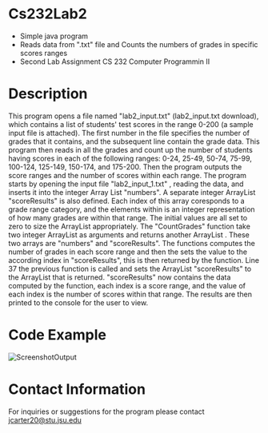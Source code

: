 # Cs232Lab2
- Simple java program
- Reads data from ".txt" file and Counts the numbers of grades in specific scores ranges
- Second Lab Assignment CS 232 Computer Programmin II

# Description

This program opens a file named "lab2_input.txt" (lab2_input.txt download), which contains a list of students' test scores in the range 0-200 (a sample input file is attached). The first number in the file specifies the number of grades that it contains, and the subsequent line contain the grade data. This program then reads in all the grades and count up the number of students having scores in each of the following ranges: 0-24, 25-49, 50-74, 75-99, 100-124, 125-149, 150-174, and 175-200. Then the program outputs the score ranges and the number of scores within each range.
The program starts by opening the input file "lab2_input_1.txt" , reading the data, and inserts it into the integer Array List "numbers". A separate integer ArrayList "scoreResults" is also defined. Each index of this array coresponds to a grade range category, and the elements within is an integer representation of how many grades are within that range. The initial values are all set to zero to size the ArrayList appropriately. The "CountGrades" function take two integer ArrayList as arguments and returns another ArrayList . These two arrays are "numbers" and "scoreResults". The functions computes the number of grades in each score range and then the sets the value to the according index in "scoreResults", this is then returned by the function. Line 37 the previous function is called and sets the ArrayList "scoreResults" to the ArrayList that is returned. "scoreResults" now contains the data computed by the function, each index is a score range, and the value of each index is the number of scores within that range. The results are then printed to the console for the user to view.

# Code Example

![ScreenshotOutput](https://user-images.githubusercontent.com/89806393/135565394-4b9457a9-4853-471e-8930-0170b7ebe421.png)
# Contact Information
For inquiries or suggestions for the program please contact jcarter20@stu.jsu.edu
